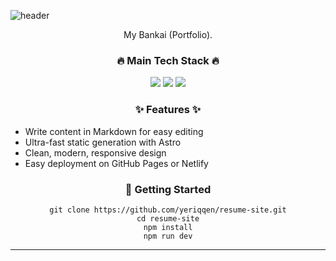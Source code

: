 ![header](https://capsule-render.vercel.app/api?type=waving&color=gradient&height=120&section=header&text=Resume%20Site&fontSize=40)

<div align="center">

  <p>My Bankai (Portfolio).</p>

  <h3>🔥 Main Tech Stack 🔥</h3>
  <div>
    <img src="https://img.shields.io/badge/Astro-FF5D01?style=flat&logo=astro&logoColor=white">
    <img src="https://img.shields.io/badge/Markdown-000000?style=flat&logo=markdown&logoColor=white">
    <img src="https://img.shields.io/badge/TailwindCSS-06B6D4?style=flat&logo=tailwindcss&logoColor=white">
  </div>

  <h3>✨ Features ✨</h3>
  <ul align="left">
    <li>Write content in Markdown for easy editing</li>
    <li>Ultra-fast static generation with Astro</li>
    <li>Clean, modern, responsive design</li>
    <li>Easy deployment on GitHub Pages or Netlify</li>
  </ul>

  <h3>🚀 Getting Started</h3>
  <pre><code>git clone https://github.com/yeriqqen/resume-site.git
cd resume-site
npm install
npm run dev
</code></pre>

  <hr>
</div>
